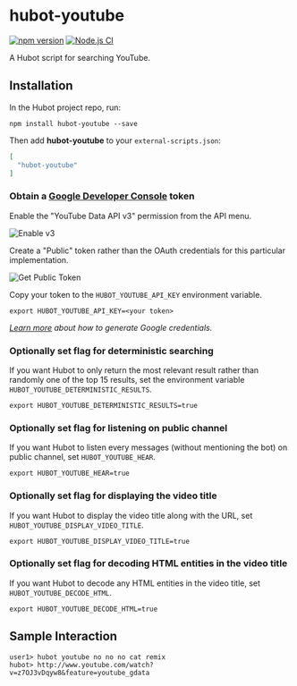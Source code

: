 # hubot-youtube

[![npm version](https://badge.fury.io/js/hubot-youtube.svg)](http://badge.fury.io/js/hubot-youtube) [![Node.js CI](https://github.com/hubot-scripts/hubot-youtube/workflows/Node.js%20CI/badge.svg)](https://github.com/hubot-scripts/hubot-youtube/actions)

A Hubot script for searching YouTube.

## Installation

In the Hubot project repo, run:

`npm install hubot-youtube --save`

Then add **hubot-youtube** to your `external-scripts.json`:

```json
[
  "hubot-youtube"
]
```

### Obtain a [Google Developer Console](https://console.developers.google.com) token

Enable the "YouTube Data API v3" permission from the API menu.

![Enable v3](https://cloud.githubusercontent.com/assets/80459/7863722/8161df38-0523-11e5-931a-5c2bf6d8105b.png)

Create a "Public" token rather than the OAuth credentials for this particular implementation. 

![Get Public Token](https://cloud.githubusercontent.com/assets/80459/7600553/f2fa44c2-f8d1-11e4-8edf-009c0e3f04f1.png)

Copy your token to the `HUBOT_YOUTUBE_API_KEY` environment variable.

```
export HUBOT_YOUTUBE_API_KEY=<your token>
```

_[Learn more](https://developers.google.com/console/help/new/?hl=en_US#generatingdevkeys) about how to generate Google credentials._

### Optionally set flag for deterministic searching

If you want Hubot to only return the most relevant result rather than randomly one of the top 15 results, set the environment variable `HUBOT_YOUTUBE_DETERMINISTIC_RESULTS`.

```
export HUBOT_YOUTUBE_DETERMINISTIC_RESULTS=true
```

### Optionally set flag for listening on public channel

If you want Hubot to listen every messages (without mentioning the bot) on public channel, set `HUBOT_YOUTUBE_HEAR`.

```
export HUBOT_YOUTUBE_HEAR=true
```

### Optionally set flag for displaying the video title

If you want Hubot to display the video title along with the URL, set `HUBOT_YOUTUBE_DISPLAY_VIDEO_TITLE`.

```
export HUBOT_YOUTUBE_DISPLAY_VIDEO_TITLE=true
```

### Optionally set flag for decoding HTML entities in the video title

If you want Hubot to decode any HTML entities in the video title, set `HUBOT_YOUTUBE_DECODE_HTML`.

```
export HUBOT_YOUTUBE_DECODE_HTML=true
```

## Sample Interaction

```
user1> hubot youtube no no no cat remix
hubot> http://www.youtube.com/watch?v=z7OJ3vDqyw8&feature=youtube_gdata
```
